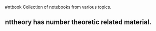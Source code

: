 #ntbook
Collection of notebooks from various topics.
## nttheory has number theoretic related material.
